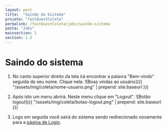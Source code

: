 ```yaml
---
layout: post
title:  "Saindo do Sistema"
projeto: "fastQuestColeta"
permalink: /fastQuestColeta/jobs/saindo-sistema
pasta: "Jobs"
mainsection: 1
section: 1.3
---
```


# Saindo do sistema
1. No canto superior direito da tela irá encontrar a palavra "Bem-vindo" seguida do seu nome. Clique nela.
![Boas vindas ao usuário]({{ "/assets/img/coleta/nome-usuario.png" | prepend: site.baseurl }})

2. Após isto um menu abrirá. Neste menu clique em "Logout".
![Botão logout]({{ "/assets/img/coleta/botao-logout.png" | prepend: site.baseurl }})

3. Logo em seguida você sairá do sistema sendo redirecionado novamente para a [página de Login](/fastQuestColeta/tela-inicial/login).